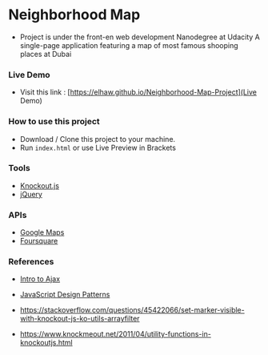 # Neighborhood Map

- Project is under the front-en web development  Nanodegree at Udacity
A single-page application featuring a map of most famous shooping places at Dubai

### Live Demo 

- Visit this link : [https://elhaw.github.io/Neighborhood-Map-Project](Live Demo)


### How to use this project
- Download / Clone this project to your machine.
- Run `index.html` or use Live Preview in Brackets

### Tools

* [Knockout.js](http://knockoutjs.com/)
* [jQuery](http://jquery.com)

### APIs

* [Google Maps](https://developers.google.com/maps/)
* [Foursquare](https://developer.foursquare.com/)

### References
* [Intro to Ajax](https://www.udacity.com/course/ud110)
* [JavaScript Design Patterns](https://www.udacity.com/courses/javascript-design-patterns--ud989)


* https://stackoverflow.com/questions/45422066/set-marker-visible-with-knockout-js-ko-utils-arrayfilter
* https://www.knockmeout.net/2011/04/utility-functions-in-knockoutjs.html


